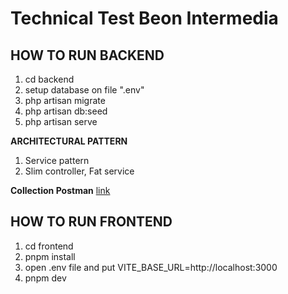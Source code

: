 # Technical Test Beon Intermedia

## HOW TO RUN BACKEND ##
1. cd backend
2. setup database on file ".env"
3. php artisan migrate
4. php artisan db:seed
5. php artisan serve

**ARCHITECTURAL PATTERN**
1. Service pattern
2. Slim controller, Fat service

**Collection Postman**
[link](https://api.postman.com/collections/7412551-6b9a9bc7-c462-462a-b8c6-747606c82c90?access_key=PMAT-01HRQAZ5JQD5R8C76910FJH8JX)


## HOW TO RUN FRONTEND ##
1. cd frontend
2. pnpm install
3. open .env file and put VITE_BASE_URL=http://localhost:3000
4. pnpm dev

